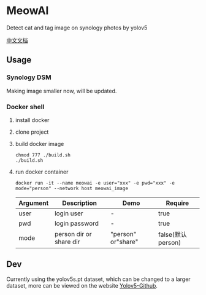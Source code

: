 # MeowAI

Detect cat and tag image on synology photos by yolov5

[中文文档](./README-CN.md)

## Usage

### Synology DSM

Making image smaller now, will be updated.

### Docker shell

1. install docker
2. clone project
3. build docker image

    ```
    chmod 777 ./build.sh
    ./build.sh
    ```

4. run docker container

    ```shell
    docker run -it --name meowai -e user="xxx" -e pwd="xxx" -e mode="person" --network host meowai_image
    ```

    | Argument | Description             | Demo               | Require            |
    | -------- | ----------------------- | ------------------ | ------------------ |
    | user     | login user              |      -              | true               |
    | pwd      | login password          |      -              | true               |
    | mode     | person dir or share dir | "person" or"share" | false(默认 person) |
   

## Dev

Currently using the yolov5s.pt dataset, which can be changed to a larger dataset, more can be viewed on the
website [Yolov5-Github](https://github.com/ultralytics/yolov5).


